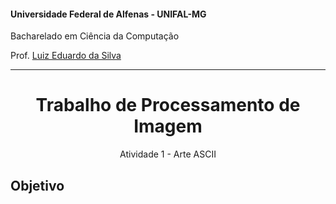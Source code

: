 #### Universidade Federal de Alfenas - UNIFAL-MG
Bacharelado em Ciência da Computação

Prof. [Luiz Eduardo da Silva](https://github.com/luizedsilva)

<hr>
<div align="center">
<h1>Trabalho de Processamento de Imagem</h1>
    <p>Atividade 1 - Arte ASCII</p>
</div>

## Objetivo
